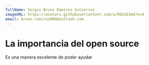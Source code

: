 ```yaml
---
fullName: Sergio Bruno Ramírez Gutiérrez
imageURL: https://avatars.githubusercontent.com/u/99226384?v=4
email: bruno.ramirez000@outlook.com
---
```


# La importancia del open source

Es una manera excelente de poder ayudar 